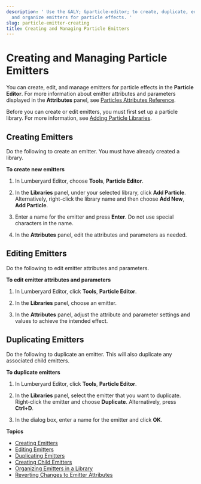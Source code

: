 ```yaml
---
description: ' Use the &ALY; &particle-editor; to create, duplicate, edit, manage,
  and organize emitters for particle effects. '
slug: particle-emitter-creating
title: Creating and Managing Particle Emitters
---
```

# Creating and Managing Particle Emitters<a name="particle-emitter-creating"></a>

You can create, edit, and manage emitters for particle effects in the **Particle Editor**\. For more information about emitter attributes and parameters displayed in the **Attributes** panel, see [Particles Attributes Reference](particle-editor-reference.md)\.

Before you can create or edit emitters, you must first set up a particle library\. For more information, see [Adding Particle Libraries](particle-creating-library.md)\.

## Creating Emitters<a name="particle-emitter-creating-creating"></a>

Do the following to create an emitter\. You must have already created a library\.

**To create new emitters**

1. In Lumberyard Editor, choose **Tools**, **Particle Editor**\.

1. In the **Libraries** panel, under your selected library, click **Add Particle**\. Alternatively, right\-click the library name and then choose **Add New**, **Add Particle**\.

1. Enter a name for the emitter and press **Enter**\. Do not use special characters in the name\.

1. In the **Attributes** panel, edit the attributes and parameters as needed\.

## Editing Emitters<a name="particle-emitter-editing"></a>

Do the following to edit emitter attributes and parameters\.

**To edit emitter attributes and parameters**

1. In Lumberyard Editor, click **Tools**, **Particle Editor**\.

1. In the **Libraries** panel, choose an emitter\.

1. In the **Attributes** panel, adjust the attribute and parameter settings and values to achieve the intended effect\.

## Duplicating Emitters<a name="particle-emitter-creating-duplicating"></a>

Do the following to duplicate an emitter\. This will also duplicate any associated child emitters\.

**To duplicate emitters**

1. In Lumberyard Editor, click **Tools**, **Particle Editor**\.

1. In the **Libraries** panel, select the emitter that you want to duplicate\. Right\-click the emitter and choose **Duplicate**\. Alternatively, press **Ctrl\+D**\.

1. In the dialog box, enter a name for the emitter and click **OK**\.

**Topics**
+ [Creating Emitters](#particle-emitter-creating-creating)
+ [Editing Emitters](#particle-emitter-editing)
+ [Duplicating Emitters](#particle-emitter-creating-duplicating)
+ [Creating Child Emitters](particle-emitter-creating-child.md)
+ [Organizing Emitters in a Library](particle-emitter-organizing.md)
+ [Reverting Changes to Emitter Attributes](particle-emitter-reverting-changes.md)